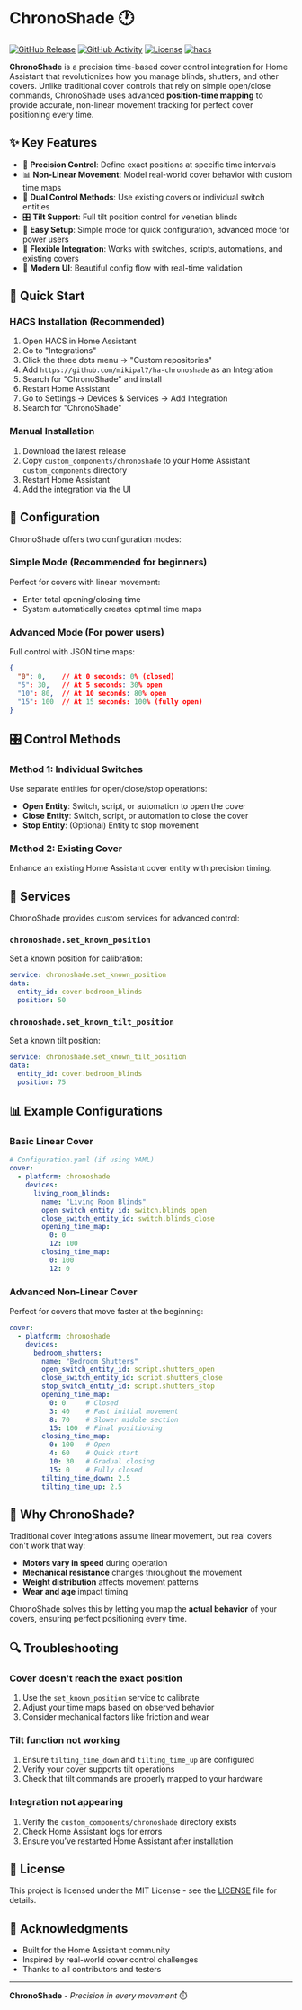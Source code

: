 # ChronoShade 🕐

[![GitHub Release][releases-shield]][releases]
[![GitHub Activity][commits-shield]][commits]
[![License][license-shield]](LICENSE)
[![hacs][hacsbadge]][hacs]

**ChronoShade** is a precision time-based cover control integration for Home Assistant that revolutionizes how you manage blinds, shutters, and other covers. Unlike traditional cover controls that rely on simple open/close commands, ChronoShade uses advanced **position-time mapping** to provide accurate, non-linear movement tracking for perfect cover positioning every time.

## ✨ Key Features

- 🎯 **Precision Control**: Define exact positions at specific time intervals
- 📊 **Non-Linear Movement**: Model real-world cover behavior with custom time maps
- 🔄 **Dual Control Methods**: Use existing covers or individual switch entities
- 🎛️ **Tilt Support**: Full tilt position control for venetian blinds
- 🚀 **Easy Setup**: Simple mode for quick configuration, advanced mode for power users
- 🔧 **Flexible Integration**: Works with switches, scripts, automations, and existing covers
- 📱 **Modern UI**: Beautiful config flow with real-time validation

## 🚀 Quick Start

### HACS Installation (Recommended)

1. Open HACS in Home Assistant
2. Go to "Integrations"
3. Click the three dots menu → "Custom repositories"
4. Add `https://github.com/mikipal7/ha-chronoshade` as an Integration
5. Search for "ChronoShade" and install
6. Restart Home Assistant
7. Go to Settings → Devices & Services → Add Integration
8. Search for "ChronoShade"

### Manual Installation

1. Download the latest release
2. Copy `custom_components/chronoshade` to your Home Assistant `custom_components` directory
3. Restart Home Assistant
4. Add the integration via the UI

## 📖 Configuration

ChronoShade offers two configuration modes:

### Simple Mode (Recommended for beginners)
Perfect for covers with linear movement:
- Enter total opening/closing time
- System automatically creates optimal time maps

### Advanced Mode (For power users)
Full control with JSON time maps:
```json
{
  "0": 0,    // At 0 seconds: 0% (closed)
  "5": 30,   // At 5 seconds: 30% open
  "10": 80,  // At 10 seconds: 80% open
  "15": 100  // At 15 seconds: 100% (fully open)
}
```

## 🎛️ Control Methods

### Method 1: Individual Switches
Use separate entities for open/close/stop operations:
- **Open Entity**: Switch, script, or automation to open the cover
- **Close Entity**: Switch, script, or automation to close the cover
- **Stop Entity**: (Optional) Entity to stop movement

### Method 2: Existing Cover
Enhance an existing Home Assistant cover entity with precision timing.

## 🔧 Services

ChronoShade provides custom services for advanced control:

### `chronoshade.set_known_position`
Set a known position for calibration:
```yaml
service: chronoshade.set_known_position
data:
  entity_id: cover.bedroom_blinds
  position: 50
```

### `chronoshade.set_known_tilt_position`
Set a known tilt position:
```yaml
service: chronoshade.set_known_tilt_position
data:
  entity_id: cover.bedroom_blinds
  position: 75
```

## 📊 Example Configurations

### Basic Linear Cover
```yaml
# Configuration.yaml (if using YAML)
cover:
  - platform: chronoshade
    devices:
      living_room_blinds:
        name: "Living Room Blinds"
        open_switch_entity_id: switch.blinds_open
        close_switch_entity_id: switch.blinds_close
        opening_time_map:
          0: 0
          12: 100
        closing_time_map:
          0: 100
          12: 0
```

### Advanced Non-Linear Cover
Perfect for covers that move faster at the beginning:
```yaml
cover:
  - platform: chronoshade
    devices:
      bedroom_shutters:
        name: "Bedroom Shutters"
        open_switch_entity_id: script.shutters_open
        close_switch_entity_id: script.shutters_close
        stop_switch_entity_id: script.shutters_stop
        opening_time_map:
          0: 0     # Closed
          3: 40    # Fast initial movement
          8: 70    # Slower middle section
          15: 100  # Final positioning
        closing_time_map:
          0: 100   # Open
          4: 60    # Quick start
          10: 30   # Gradual closing
          15: 0    # Fully closed
        tilting_time_down: 2.5
        tilting_time_up: 2.5
```

## 🎯 Why ChronoShade?

Traditional cover integrations assume linear movement, but real covers don't work that way:
- **Motors vary in speed** during operation
- **Mechanical resistance** changes throughout the movement
- **Weight distribution** affects movement patterns
- **Wear and age** impact timing

ChronoShade solves this by letting you map the **actual behavior** of your covers, ensuring perfect positioning every time.

## 🔍 Troubleshooting

### Cover doesn't reach the exact position
1. Use the `set_known_position` service to calibrate
2. Adjust your time maps based on observed behavior
3. Consider mechanical factors like friction and wear

### Tilt function not working
1. Ensure `tilting_time_down` and `tilting_time_up` are configured
2. Verify your cover supports tilt operations
3. Check that tilt commands are properly mapped to your hardware

### Integration not appearing
1. Verify the `custom_components/chronoshade` directory exists
2. Check Home Assistant logs for errors
3. Ensure you've restarted Home Assistant after installation

## 📄 License

This project is licensed under the MIT License - see the [LICENSE](LICENSE) file for details.

## 🙏 Acknowledgments

- Built for the Home Assistant community
- Inspired by real-world cover control challenges
- Thanks to all contributors and testers

---

**ChronoShade** - *Precision in every movement* ⏱️

[releases-shield]: https://img.shields.io/github/release/mikipal7/ha-chronoshade.svg?style=for-the-badge
[releases]: https://github.com/mikipal7/ha-chronoshade/releases
[commits-shield]: https://img.shields.io/github/commit-activity/y/mikipal7/ha-chronoshade.svg?style=for-the-badge
[commits]: https://github.com/mikipal7/ha-chronoshade/commits/main
[license-shield]: https://img.shields.io/github/license/mikipal7/ha-chronoshade.svg?style=for-the-badge
[hacs]: https://github.com/hacs/integration
[hacsbadge]: https://img.shields.io/badge/HACS-Custom-orange.svg?style=for-the-badge
